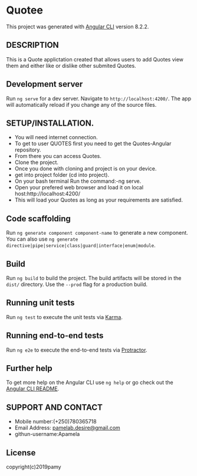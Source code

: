 # Quotee

This project was generated with [Angular CLI](https://github.com/angular/angular-cli) version 8.2.2.

## DESCRIPTION

This is a Quote applictation created that allows users to add Quotes view them and either like or dislike other submited Quotes. 
## Development server

Run `ng serve` for a dev server. Navigate to `http://localhost:4200/`. The app will automatically reload if you change any of the source files.

## SETUP/INSTALLATION.
* You  will need internet connection.
* To get to user QUOTES first you need to get the Quotes-Angular repository.
* From there you can access Quotes.
* Clone the project.
* Once you done with cloning and project is on your device.
* get into project folder (cd into project).
* On your bash terminal Run the command:-ng serve.
* Open your prefered web browser and load it on local host:http://localhost:4200/
* This will load your Quotes as long as your requirements are satisfied.
## Code scaffolding

Run `ng generate component component-name` to generate a new component. You can also use `ng generate directive|pipe|service|class|guard|interface|enum|module`.

## Build

Run `ng build` to build the project. The build artifacts will be stored in the `dist/` directory. Use the `--prod` flag for a production build.

## Running unit tests

Run `ng test` to execute the unit tests via [Karma](https://karma-runner.github.io).

## Running end-to-end tests

Run `ng e2e` to execute the end-to-end tests via [Protractor](http://www.protractortest.org/).

## Further help

To get more help on the Angular CLI use `ng help` or go check out the [Angular CLI README](https://github.com/angular/angular-cli/blob/master/README.md).
## SUPPORT AND CONTACT
* Mobile number:(+250)780365718
* Email Address: pamelab.desire@gmail.com
* githun-username:Apamela

## License
copyright(c)2019pamy